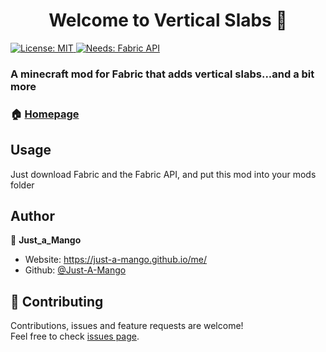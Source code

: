 <h1 align="center">Welcome to Vertical Slabs 👋</h1>
<p>
  <a href="#" target="_blank">
    <img alt="License: MIT" src="https://img.shields.io/badge/License-MIT-yellow.svg" />
    <img alt="Needs: Fabric API" src="https://img.shields.io/badge/Needs-Fabric API-dcd4b4.svg" />
  </a>
</p>

### A minecraft mod for Fabric that adds vertical slabs...and a bit more

### 🏠 [Homepage](https://github.com/Just-A-Mango/VerticalSlabs#readme)


## Usage


Just download Fabric and the Fabric API, and put this mod into your mods folder


## Author

👤 **Just_a_Mango**

* Website: https://just-a-mango.github.io/me/
* Github: [@Just-A-Mango](https://github.com/Just-A-Mango)

## 🤝 Contributing

Contributions, issues and feature requests are welcome!<br />Feel free to check [issues page](https://github.com/Just-A-Mango/VerticalSlabs/issues).
